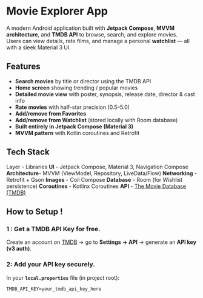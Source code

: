 # Movie Explorer App

A modern Android application built with **Jetpack Compose**, **MVVM architecture**, and **TMDB API** to browse, search, and explore movies.  
Users can view details, rate films, and manage a personal **watchlist** — all with a sleek Material 3 UI.

## Features

-  **Search movies** by title or director using the TMDB API  
-  **Home screen** showing trending / popular movies  
-  **Detailed movie view** with poster, synopsis, release date, director & cast info  
-  **Rate movies** with half-star precision (0.5–5.0)  
-  **Add/remove from Favorites**  
-  **Add/remove from Watchlist** (stored locally with Room database)  
-  **Built entirely in Jetpack Compose (Material 3)**  
-  **MVVM pattern** with Kotlin coroutines and Retrofit

## Tech Stack

Layer - Libraries 
**UI** - Jetpack Compose, Material 3, Navigation Compose 
**Architecture**- MVVM (ViewModel, Repository, LiveData/Flow) 
**Networking** - Retrofit + Gson 
**Images** - Coil Compose 
**Database** - Room (for Wishlist persistence) 
**Coroutines** - Kotlinx Coroutines 
**API** - [The Movie Database (TMDB)](https://www.themoviedb.org/documentation/api)

## How to Setup !

### 1 : Get a TMDB API Key for free.
Create an account on [TMDB](https://www.themoviedb.org/) → go to **Settings → API** → generate an **API key (v3 auth)**.

### 2:  Add your API key securely.

In your **`local.properties`** file (in project root):

```properties
TMDB_API_KEY=your_tmdb_api_key_here
